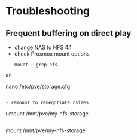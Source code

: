 # Troubleshooting


## Frequent buffering on direct play

- change NAS to NFS 4.1
- check Proxmox mount options
  ```
  mount | grep nfs
```
or

```
nano /etc/pve/storage.cfg
```

- remount to renegotiate rsizes
```
umount /mnt/pve/my-nfs-storage
```

```
mount /mnt/pve/my-nfs-storage
```